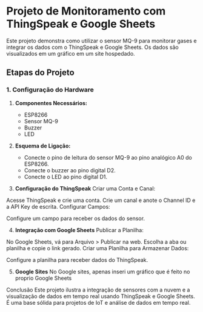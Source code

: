 # Projeto de Monitoramento com ThingSpeak e Google Sheets

Este projeto demonstra como utilizar o sensor MQ-9 para monitorar gases e integrar os dados com o ThingSpeak e Google Sheets. Os dados são visualizados em um gráfico em um site hospedado.

## Etapas do Projeto

### 1. Configuração do Hardware

1. **Componentes Necessários:**
   - ESP8266
   - Sensor MQ-9
   - Buzzer
   - LED

2. **Esquema de Ligação:**
   - Conecte o pino de leitura do sensor MQ-9 ao pino analógico A0 do ESP8266.
   - Conecte o buzzer ao pino digital D2.
   - Conecte o LED ao pino digital D1.

3. **Configuração do ThingSpeak**
Criar uma Conta e Canal:

Acesse ThingSpeak e crie uma conta.
Crie um canal e anote o Channel ID e a API Key de escrita.
Configurar Campos:

Configure um campo para receber os dados do sensor.

4. **Integração com Google Sheets**
Publicar a Planilha:

No Google Sheets, vá para Arquivo > Publicar na web.
Escolha a aba ou planilha e copie o link gerado.
Criar uma Planilha para Armazenar Dados:

Configure a planilha para receber dados do ThingSpeak.

5. **Google Sites**
No Google sites, apenas inseri um gráfico que é feito no proprio Google Sheets

Conclusão
Este projeto ilustra a integração de sensores com a nuvem e a visualização de dados em tempo real usando ThingSpeak e Google Sheets. É uma base sólida para projetos de IoT e análise de dados em tempo real.
